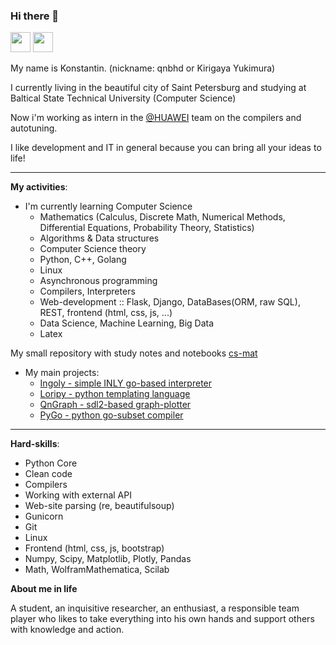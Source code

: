 ### Hi there 👋

<a href="https://t.me/qnbhd"><img height=32 width=32 src="https://telegrapher.ru/images/download/icons/telegram.svg" /></a>
<a href="https://vk.me/qnbhd"><img height=32 width=32 src="https://upload.wikimedia.org/wikipedia/commons/2/21/VK.com-logo.svg"/></a>
<br>

My name is Konstantin. (nickname: qnbhd or Kirigaya Yukimura)

I currently living in the beautiful city of Saint Petersburg and studying at Baltical State Technical University (Computer Science) 

Now i'm working as intern in the [@HUAWEI](https://github.com/Huawei) team on the compilers and autotuning.

I like development and IT in general because you can bring all your ideas to life!

***

**My activities**:

+ I'm currently learning Computer Science
  - Mathematics (Calculus, Discrete Math, Numerical Methods, Differential Equations, Probability Theory, Statistics)
  - Algorithms & Data structures
  - Computer Science theory
  - Python, C++, Golang
  - Linux
  - Asynchronous programming
  - Compilers, Interpreters
  - Web-development :: Flask, Django, DataBases(ORM, raw SQL), REST, frontend (html, css, js, ...)
  - Data Science, Machine Learning, Big Data
  - Latex
  
My small repository with study notes and notebooks [cs-mat](https://github.com/qnbhd/cs-mat)
  
+ My main projects: 
  - [Ingoly - simple INLY go-based interpreter](https://github.com/qnbhd/ingoly)
  - [Loripy - python templating language](https://github.com/qnbhd/loripy)
  - [QnGraph - sdl2-based graph-plotter](https://github.com/qnbhd/qn-graph)
  - [PyGo - python go-subset compiler](https://github.com/qnbhd/pygo)
 
***

**Hard-skills**:

- Python Core
- Clean code
- Compilers
- Working with external API
- Web-site parsing (re, beautifulsoup)
- Gunicorn
- Git
- Linux
- Frontend (html, css, js, bootstrap)
- Numpy, Scipy, Matplotlib, Plotly, Pandas
- Math, WolframMathematica, Scilab

**About me in life**

A student, an inquisitive researcher, an enthusiast, a responsible team player who likes to take everything into his own hands and support others with knowledge and action.
